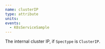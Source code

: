 ```yaml
---
name: clusterIP
type: attribute
units:
events:
  - K8sServiceSample
---
```


The internal cluster IP, if `Spectype` is `ClusterIP`.